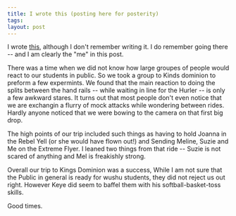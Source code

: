 ```yaml
---
title: I wrote this (posting here for posterity)
tags: 
layout: post
---
```

 I wrote <a href="http://www.uswushuacademy.com/academy/events/Adventure_KingsDomion01.html">this</a>, although I don't remember writing it. I do remember going there -- and I am clearly the "me" in this post. 

There was a time when we did not know how large groupes of people would react to our students in public. So we took a group to Kinds dominion to preform a few expermints. We found that the main reaction to doing the splits between the hand rails -- while waiting in line for the Hurler -- is only a few awkward stares. It turns out that most people don't even notice that we are exchangin a flurry of mock attacks while wondering between rides. Hardly anyone noticed that we were bowing to the camera on that first big drop.

 The high points of our trip included such things as having to hold Joanna in the Rebel Yell (or she would have flown out!) and Sending Meline, Suzie and Me on the Extreme Flyer. I leaned two things from that ride -- Suzie is not scared of anything and Mel is freakishly strong.

 Overall our trip to Kings Dominion was a success, While I am not sure that the Public in general is ready for wushu students, they did not reject us out right. However Keye did seem to baffel them with his softball-basket-toss skills.

 Good times.
